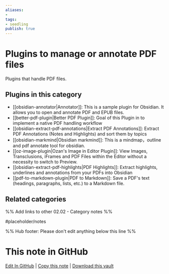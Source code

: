 ```yaml
---
aliases:
- 
tags: 
- seedling 
publish: true
---
```



# Plugins to manage or annotate PDF files

Plugins that handle PDF files.

## Plugins in this category

- [[obsidian-annotator|Annotator]]: This is a sample plugin for Obsidian. It allows you to open and annotate PDF and EPUB files.
- [[better-pdf-plugin|Better PDF Plugin]]: Goal of this Plugin in to implement a native PDF handling workflow
- [[obsidian-extract-pdf-annotations|Extract PDF Annotations]]: Extract PDF Annotations (Notes and Highlights) and sort them by topics
- [[obsidian-markmind|Obsidian markmind]]: This is a mindmap，outline and pdf annotate tool for obsidian.
- [[oz-image-plugin|Ozan's Image in Editor Plugin]]: View Images, Transclusions, iFrames and PDF Files within the Editor without a necessity to switch to Preview.
- [[obsidian-extract-pdf-highlights|PDF Highlights]]: Extract highlights, underlines and annotations from your PDFs into Obsidian
- [[pdf-to-markdown-plugin|PDF to Markdown]]: Save a PDF's text (headings, paragraphs, lists, etc.) to a Markdown file.

## Related categories

%% Add links to other 02.02 - Category notes %%

#placeholder/notes

%% Hub footer: Please don't edit anything below this line %%

# This note in GitHub

<span class="git-footer">[Edit In GitHub](https://github.dev/obsidian-community/obsidian-hub/blob/main/02%20-%20Community%20Expansions/02.01%20Plugins%20by%20Category/Plugins%20to%20manage%20or%20annotate%20PDF%20files.md "git-hub-edit-note") | [Copy this note](https://raw.githubusercontent.com/obsidian-community/obsidian-hub/main/02%20-%20Community%20Expansions/02.01%20Plugins%20by%20Category/Plugins%20to%20manage%20or%20annotate%20PDF%20files.md "git-hub-copy-note") | [Download this vault](https://github.com/obsidian-community/obsidian-hub/archive/refs/heads/main.zip "git-hub-download-vault") </span>
